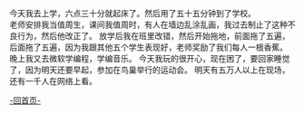 今天我去上学，六点三十分就起床了。然后用了五十五分钟到了学校。</br>
老师安排我当值周生，课间我值周时，有人在墙边乱涂乱画，我过去制止了这种不良行为，然后他改正了。
放学后我在班里改错，然后开始拖地，前面拖了五遍，后面拖了五遍，因为我跟其他五个学生表现好，老师奖励了我们每人一根香蕉。
晚上我又去微软学编程，学编音乐。
今天我玩的很开心，现在困了，要回家睡觉了，因为明天还要早起，参加在鸟巢举行的运动会。
明天有五万人以上在现场，还有一千人在网络上看。

[-回首页-](./READEME.md)
